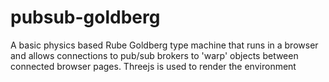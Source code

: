 # pubsub-goldberg

A basic physics based Rube Goldberg type machine that runs in a browser and allows connections to pub/sub brokers to 'warp' objects between connected
browser pages. Threejs is used to render the environment

